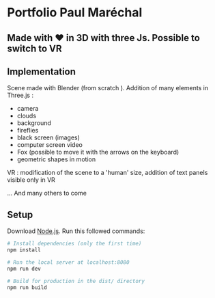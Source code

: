 # Portfolio Paul Maréchal 
## Made with ❤️ in 3D with three Js. Possible to switch to VR 

## Implementation

Scene made with Blender (from scratch ). 
Addition of many elements in Three.js : 
- camera 
- clouds
- background
- fireflies
- black screen (images)
- computer screen video
- Fox (possible to move it with the arrows on the keyboard)
- geometric shapes in motion

VR : 
modification of the scene to a 'human' size, addition of text panels visible only in VR

... And many others to come 

## Setup
Download [Node.js](https://nodejs.org/en/download/).
Run this followed commands:

``` bash
# Install dependencies (only the first time)
npm install

# Run the local server at localhost:8080
npm run dev

# Build for production in the dist/ directory
npm run build
```

